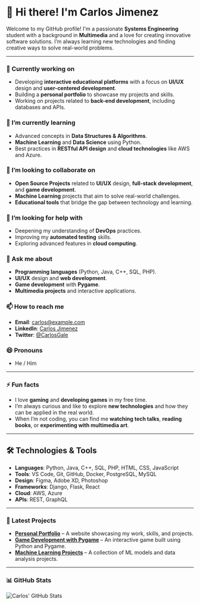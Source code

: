 # 👋 Hi there! I'm Carlos Jimenez

Welcome to my GitHub profile! I'm a passionate **Systems Engineering** student with a background in **Multimedia** and a love for creating innovative software solutions. I’m always learning new technologies and finding creative ways to solve real-world problems.

---

### 🔭 Currently working on
- Developing **interactive educational platforms** with a focus on **UI/UX** design and **user-centered development**.
- Building a **personal portfolio** to showcase my projects and skills.
- Working on projects related to **back-end development**, including databases and APIs.

### 🌱 I’m currently learning
- Advanced concepts in **Data Structures & Algorithms**.
- **Machine Learning** and **Data Science** using Python.
- Best practices in **RESTful API design** and **cloud technologies** like AWS and Azure.

### 👯 I’m looking to collaborate on
- **Open Source Projects** related to **UI/UX** design, **full-stack development**, and **game development**.
- **Machine Learning** projects that aim to solve real-world challenges.
- **Educational tools** that bridge the gap between technology and learning.

### 🤔 I’m looking for help with
- Deepening my understanding of **DevOps** practices.
- Improving my **automated testing** skills.
- Exploring advanced features in **cloud computing**.

### 💬 Ask me about
- **Programming languages** (Python, Java, C++, SQL, PHP).
- **UI/UX** design and **web development**.
- **Game development** with **Pygame**.
- **Multimedia projects** and interactive applications.

### 📫 How to reach me
- **Email**: carlos@example.com
- **LinkedIn**: [Carlos Jimenez](https://www.linkedin.com/in/carlosjimenez/)
- **Twitter**: [@CarlosGale](https://twitter.com/CarlosGale)

### 😄 Pronouns
- He / Him

---

### ⚡ Fun facts
- I love **gaming** and **developing games** in my free time.
- I’m always curious and like to explore **new technologies** and how they can be applied in the real world.
- When I’m not coding, you can find me **watching tech talks**, **reading books**, or **experimenting with multimedia art**.

---

## 🛠️ Technologies & Tools

- **Languages**: Python, Java, C++, SQL, PHP, HTML, CSS, JavaScript
- **Tools**: VS Code, Git, GitHub, Docker, PostgreSQL, MySQL
- **Design**: Figma, Adobe XD, Photoshop
- **Frameworks**: Django, Flask, React
- **Cloud**: AWS, Azure
- **APIs**: REST, GraphQL

---

### 👀 Latest Projects

- [**Personal Portfolio**](https://github.com/Carlos-Gale-W1/portfolio) – A website showcasing my work, skills, and projects.
- [**Game Development with Pygame**](https://github.com/Carlos-Gale-W1/pygame-game) – An interactive game built using Python and Pygame.
- [**Machine Learning Projects**](https://github.com/Carlos-Gale-W1/machine-learning) – A collection of ML models and data analysis projects.

---

### 📊 GitHub Stats

![Carlos' GitHub Stats](https://github-readme-stats.vercel.app/api?username=Carlos-Gale-W1&show_icons=true&hide_title=true&hide=prs&count_private=true&theme=radical)

